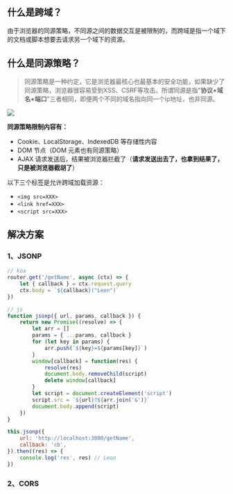 ## 什么是跨域？

由于浏览器的同源策略，不同源之间的数据交互是被限制的，而跨域是指一个域下的文档或脚本想要去请求另一个域下的资源。

## 什么是同源策略？

> 同源策略是一种约定，它是浏览器最核心也最基本的安全功能，如果缺少了同源策略，浏览器很容易受到XSS、CSRF等攻击。所谓同源是指"**协议+域名+端口**"三者相同，即便两个不同的域名指向同一个ip地址，也非同源。

![](https://cloud-images-1255423800.cos.ap-guangzhou.myqcloud.com/js_%E8%B7%A8%E5%9F%9F-1.png)

**同源策略限制内容有：**

- Cookie、LocalStorage、IndexedDB 等存储性内容
- DOM 节点（DOM 元素也有同源策略）
- AJAX 请求发送后，结果被浏览器拦截了（**请求发送出去了，也拿到结果了，只是被浏览器截胡了**）

以下三个标签是允许跨域加载资源：

- `<img src=XXX>`
- `<link href=XXX>`
- `<script src=XXX>`

## 解决方案

### 1、JSONP

```js
// koa
router.get('/getName', async (ctx) => {
  	let { callback } = ctx.request.query
  	ctx.body = `${callback}("Leon")`
})

// js
function jsonp({ url, params, callback }) {
    return new Promise((resolve) => {
        let arr = []
        params = { ...params, callback }
        for (let key in params) {
            arr.push(`${key}=${params[key]}`)
        }
        window[callback] = function(res) {
            resolve(res)
            document.body.removeChild(script)
            delete window[callback]
        }
        let script = document.createElement('script')
        script.src = `${url}?${arr.join('&')}`
        document.body.append(script)
    })
}

this.jsonp({
    url: 'http://localhost:3000/getName',
    callback: 'cb',
}).then((res) => {
    console.log('res', res) // Leon
})
```

### 2、CORS


